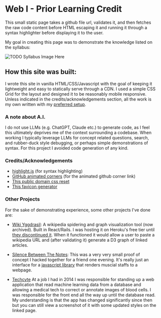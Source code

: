# Web I - Prior Learning Credit

This small static page takes a github file url, validates it, and then fetches the raw code content before HTML escaping it and running it through a syntax highlighter before displaying it to the user.

My goal in creating this page was to demonstrate the knowledge listed on the syllabus:

![TODO Syllabus Image Here]()

## How this site was built:

I wrote this site in vanilla HTML/CSS/Javascript with the goal of keeping it lightweight and easy to statically serve through a CDN. I used a simple CSS Grid for the layout and designed it to be reasonably mobile responsive. Unless indicated in the credits/acknowledgements section, all the work is my own written with my [preferred setup](https://github.com/alex0112/dotfiles/tree/master).

### A note about A.I.
I do not use LLMs (e.g. ChatGPT, Claude etc.) to generate code, as I feel this ultimately deprives me of the context surrounding a codebase. When working I typically leverage LLMs for concept related questions, search, and rubber-duck style debugging, or perhaps simple demonstrations of syntax. For this project I avoided code generation of any kind.

### Credits/Acknowledgements
- [highlight.js](https://highlightjs.org/) (for syntax highlighting)
- [GitHub animated corners](https://github.com/eugena/github-animated-corners/) (for the animated github corner link)
- [This public domain css reset](https://meyerweb.com/eric/tools/css/reset/)
- [This favicon generator](https://realfavicongenerator.net/)

### Other Projects
For the sake of demonstrating experience, some other projects I've done are:

- [Wiki Yggdrasil](github.com/alex/0112/yggdrasil): A wikipedia spidering and graph visualization tool (now archived). Built in React/Rails. I was hosting it on Heroku's free tier until [they discontinued it](https://devcenter.heroku.com/changelog-items/2461). When it functioned it would allow a user to paste a wikipedia URL and (after validating it) generate a D3 graph of linked articles.

- [Silence Between The Notes](https://silence-between-the-notes.surge.sh/): This was a very very small proof of concept I hacked together for a friend one evening. It's really just an interface for a [javascript library](https://www.vexflow.com/) that renders muscial staffs to a webpage.

- [Techcyte](https://techcyte.com/products/automated-blood-differential/) At a job I had in 2014 I was responsible for standing up a web application that read machine learning data from a database and allowing a medical tech to correct or annotate images of blood cells. I was responsible for the front end all the way up until the database read. My understanding is that the app has changed significantly since then but you can still view a screenshot of it with some updated styles on the linked page.


